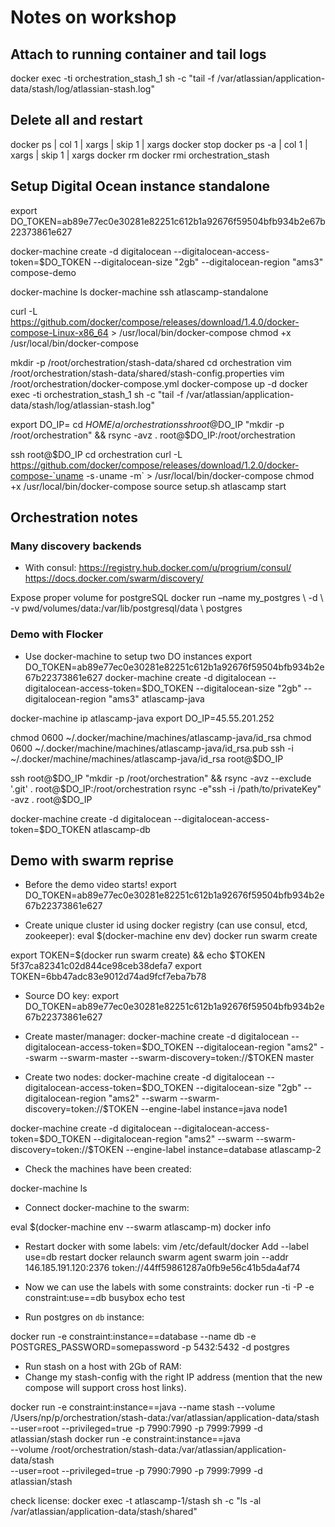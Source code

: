 # Notes on workshop

## Attach to running container and tail logs

docker exec -ti orchestration_stash_1 sh -c "tail -f /var/atlassian/application-data/stash/log/atlassian-stash.log"

## Delete all and restart

docker ps | col 1 | xargs | skip 1 | xargs docker stop
docker ps -a | col 1 | xargs | skip 1 | xargs docker rm
docker rmi orchestration_stash

## Setup Digital Ocean instance standalone

export DO_TOKEN=ab89e77ec0e30281e82251c612b1a92676f59504bfb934b2e67b22373861e627

docker-machine create -d digitalocean --digitalocean-access-token=$DO_TOKEN --digitalocean-size "2gb" --digitalocean-region "ams3" compose-demo

docker-machine ls
docker-machine ssh atlascamp-standalone

curl -L https://github.com/docker/compose/releases/download/1.4.0/docker-compose-Linux-x86_64 > /usr/local/bin/docker-compose
chmod +x /usr/local/bin/docker-compose


mkdir -p /root/orchestration/stash-data/shared
cd orchestration
vim /root/orchestration/stash-data/shared/stash-config.properties
vim /root/orchestration/docker-compose.yml
docker-compose up -d
docker exec -ti orchestration_stash_1 sh -c "tail -f /var/atlassian/application-data/stash/log/atlassian-stash.log"

export DO_IP=<read ip from docker machine result>
cd $HOME/a/orchestration
ssh root@$DO_IP "mkdir -p /root/orchestration" && rsync -avz . root@$DO_IP:/root/orchestration

ssh root@$DO_IP
  cd orchestration
  curl -L https://github.com/docker/compose/releases/download/1.2.0/docker-compose-`uname -s`-`uname -m` > /usr/local/bin/docker-compose
  chmod +x /usr/local/bin/docker-compose
  source setup.sh
  atlascamp start

## Orchestration notes

### Many discovery backends

- With consul:
https://registry.hub.docker.com/u/progrium/consul/
https://docs.docker.com/swarm/discovery/

Expose proper volume for postgreSQL
docker run –name my_postgres \ -d \ -v pwd/volumes/data:/var/lib/postgresql/data \ postgres

### Demo with Flocker

- Use docker-machine to setup two DO instances
export DO_TOKEN=ab89e77ec0e30281e82251c612b1a92676f59504bfb934b2e67b22373861e627
docker-machine create -d digitalocean --digitalocean-access-token=$DO_TOKEN --digitalocean-size "2gb" --digitalocean-region "ams3" atlascamp-java

docker-machine ip atlascamp-java
export DO_IP=45.55.201.252

chmod 0600 ~/.docker/machine/machines/atlascamp-java/id_rsa
chmod 0600 ~/.docker/machine/machines/atlascamp-java/id_rsa.pub
ssh -i ~/.docker/machine/machines/atlascamp-java/id_rsa root@$DO_IP

ssh root@$DO_IP "mkdir -p /root/orchestration" && rsync -avz --exclude '.git' . root@$DO_IP:/root/orchestration
rsync -e"ssh -i /path/to/privateKey" -avz . root@$DO_IP

docker-machine create -d digitalocean --digitalocean-access-token=$DO_TOKEN atlascamp-db

## Demo with swarm reprise
- Before the demo video starts!
  export DO_TOKEN=ab89e77ec0e30281e82251c612b1a92676f59504bfb934b2e67b22373861e627

- Create unique cluster id using docker registry (can use consul, etcd, zookeeper):
eval $(docker-machine env dev)
docker run swarm create

export TOKEN=$(docker run swarm create) && echo $TOKEN
5f37ca82341c02d844ce98ceb38defa7
export TOKEN=6bb47adc83e9012d74ad9fcf7eba7b78

- Source DO key:
export DO_TOKEN=ab89e77ec0e30281e82251c612b1a92676f59504bfb934b2e67b22373861e627

- Create master/manager:
docker-machine create -d digitalocean --digitalocean-access-token=$DO_TOKEN --digitalocean-region "ams2" --swarm --swarm-master --swarm-discovery=token://$TOKEN master

- Create two nodes:
docker-machine create -d digitalocean --digitalocean-access-token=$DO_TOKEN --digitalocean-size "2gb" --digitalocean-region "ams2" --swarm --swarm-discovery=token://$TOKEN --engine-label instance=java node1 

docker-machine create -d digitalocean --digitalocean-access-token=$DO_TOKEN --digitalocean-region "ams2" --swarm --swarm-discovery=token://$TOKEN --engine-label instance=database atlascamp-2

- Check the machines have been created:

docker-machine ls

- Connect docker-machine to the swarm:

eval $(docker-machine env --swarm atlascamp-m)
docker info


- Restart docker with some labels:
vim /etc/default/docker
Add --label use=db
restart docker
relaunch swarm agent
swarm join --addr 146.185.191.120:2376 token://44ff59861287a0fb9e56c41b5da4af74

- Now we can use the labels with some constraints:
docker run -ti -P -e constraint:use==db busybox echo test

- Run postgres on `db` instance:

docker run -e constraint:instance==database --name db -e POSTGRES_PASSWORD=somepassword -p 5432:5432 -d postgres

- Run stash on a host with 2Gb of RAM:
- Change my stash-config with the right IP address (mention that the new compose will support cross host links).

docker run -e constraint:instance==java --name stash --volume /Users/np/p/orchestration/stash-data:/var/atlassian/application-data/stash --user=root --privileged=true -p 7990:7990 -p 7999:7999 -d atlassian/stash
docker run -e constraint:instance==java \
--volume /root/orchestration/stash-data:/var/atlassian/application-data/stash \
--user=root --privileged=true -p 7990:7990 -p 7999:7999 -d atlassian/stash

check license:
docker exec -t atlascamp-1/stash sh -c "ls -al /var/atlassian/application-data/stash/shared"
